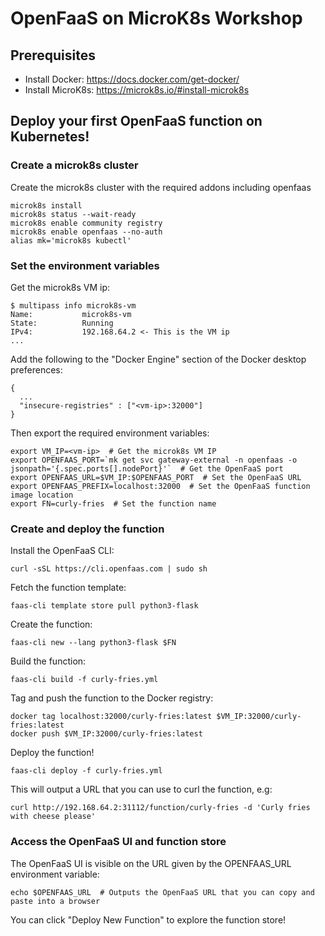 # OpenFaaS on MicroK8s Workshop

## Prerequisites

* Install Docker: https://docs.docker.com/get-docker/
* Install MicroK8s: https://microk8s.io/#install-microk8s

## Deploy your first OpenFaaS function on Kubernetes!

### Create a microk8s cluster

Create the microk8s cluster with the required addons including openfaas
```
microk8s install
microk8s status --wait-ready
microk8s enable community registry
microk8s enable openfaas --no-auth
alias mk='microk8s kubectl'
```

### Set the environment variables

Get the microk8s VM ip:
```
$ multipass info microk8s-vm
Name:           microk8s-vm
State:          Running
IPv4:           192.168.64.2 <- This is the VM ip
...
```
Add the following to the "Docker Engine" section of the Docker desktop preferences:
```
{
  ...
  "insecure-registries" : ["<vm-ip>:32000"]
}
```
Then export the required environment variables:
```
export VM_IP=<vm-ip>  # Get the microk8s VM IP
export OPENFAAS_PORT=`mk get svc gateway-external -n openfaas -o jsonpath='{.spec.ports[].nodePort}'`  # Get the OpenFaaS port
export OPENFAAS_URL=$VM_IP:$OPENFAAS_PORT  # Set the OpenFaaS URL
export OPENFAAS_PREFIX=localhost:32000  # Set the OpenFaaS function image location
export FN=curly-fries  # Set the function name
```

### Create and deploy the function

Install the OpenFaaS CLI:
```
curl -sSL https://cli.openfaas.com | sudo sh
```
Fetch the function template:
```
faas-cli template store pull python3-flask
```
Create the function:
```
faas-cli new --lang python3-flask $FN
```
Build the function:
```
faas-cli build -f curly-fries.yml
```
Tag and push the function to the Docker registry:
```
docker tag localhost:32000/curly-fries:latest $VM_IP:32000/curly-fries:latest
docker push $VM_IP:32000/curly-fries:latest
```
Deploy the function!
```
faas-cli deploy -f curly-fries.yml
```

This will output a URL that you can use to curl the function, e.g:
```
curl http://192.168.64.2:31112/function/curly-fries -d 'Curly fries with cheese please'
```

### Access the OpenFaaS UI and function store

The OpenFaaS UI is visible on the URL given by the OPENFAAS_URL environment variable:
```
echo $OPENFAAS_URL  # Outputs the OpenFaaS URL that you can copy and paste into a browser
```
You can click "Deploy New Function" to explore the function store!
